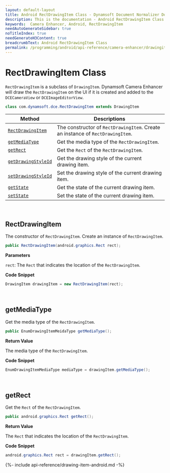 ```yaml
---
layout: default-layout
title: Android RectDrawingItem Class - Dynamsoft Document Normalizer Documents
description: This is the documentation - Android RectDrawingItem Class page of Dynamsoft Camera Enhancer.
keywords:  Camera Enhancer, Android, RectDrawingItem
needAutoGenerateSidebar: true
noTitleIndex: true
needGenerateH3Content: true
breadcrumbText: Android RectDrawingItem Class
permalink: /programming/android/api-reference/camera-enhancer/drawingitem-rect.html
---
```


# RectDrawingItem Class

`RectDrawingItem` is a subclass of `DrawingItem`. Dynamsoft Camera Enhancer will draw the `RectDrawingItem` on the UI if it is created and added to the `DCECameraView` or `DCEImageEditorView`.

```java
class com.dynamsoft.dce.RectDrawingItem extends DrawingItem
```

| Method | Descriptions |
| ------ | ------------ |
| [`RectDrawingItem`](#rectdrawingitem) | The constructor of `RectDrawingItem`. Create an instance of `RectDrawingItem`. |
| [`getMediaType`](#getmediatype) | Get the media type of the `RectDrawingItem`. |
| [`getRect`](#getrect) | Get the `Rect` of the `RectDrawingItem`. |
| [`getDrawingStyleId`](#getdrawingstyleid) | Get the drawing style of the current drawing item. |
| [`setDrawingStyleId`](#setdrawingstyleid) | Set the drawing style of the current drawing item. |
| [`getState`](#getstate) | Get the state of the current drawing item. |
| [`setState`](#setstate) | Set the state of the current drawing item. |

&nbsp;

## RectDrawingItem

The constructor of `RectDrawingItem`. Create an instance of `RectDrawingItem`.

```java
public RectDrawingItem(android.graphics.Rect rect);
```

**Parameters**

`rect`: The `Rect` that indicates the location of the `RectDrawingItem`.

**Code Snippet**

```java
DrawingItem drawingItem = new RectDrawingItem(rect);
```

&nbsp;

## getMediaType

Get the media type of the `RectDrawingItem`.

```java
public EnumDrawingItemMeidaType getMediaType();
```

**Return Value**

The media type of the `RectDrawingItem`.

**Code Snippet**

```java
EnumDrawingItemMediaType mediaType = drawingItem.getMediaType();
```

&nbsp;

## getRect

Get the `Rect` of the `RectDrawingItem`.

```java
public android.graphics.Rect getRect();
```

**Return Value**

The `Rect` that indicates the location of the `RectDrawingItem`.

**Code Snippet**

```java
android.graphics.Rect rect = drawingItem.getRect();
```

{%- include api-reference/drawing-item-android.md -%}
